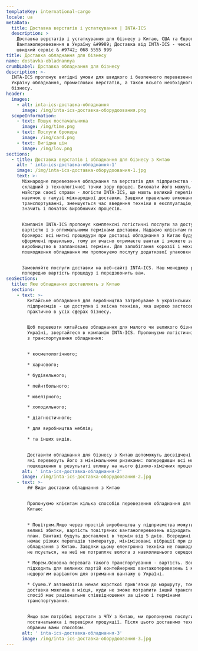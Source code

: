 ```yaml
---
templateKey: international-cargo
locale: ua
metaData:
  title: Доставка верстатів і устаткування | INTA-ICS
  description: >
    Доставка верстатів і устаткування для бізнесу з Китаю, США та Європи &#9989;
    Вантажоперевезення в Україну &#9989; Доставка від INTA-ICS - чесні ціни,
    швидкий сервіс & #9742; 068 5555 999
title: Доставка обладнання для бізнесу
name: dostavka-obladnannya
crumbLabel: Доставка обладнання для бізнесу
description: >-
  INTA-ICS пропонує вигідні умови для швидкого і безпечного перевезення в
  Україну обладнання, промислових верстатів, а також всього необхідного для
  бізнесу.
header:
  images:
    - alt: inta-ics-доставка-обладнання
      image: /img/inta-ics-доставка-оборудоования.png
  scopeInformation:
    - text: Пошук постачальника
      image: /img/time.png
    - text: Послуги брокера
      image: /img/card.png
    - text: Вигідна цін
      image: /img/lov.png
sections:
  - title: Доставка верстатів і обладнання для бізнесу з Китаю
    alt: ' inta-ics-доставка-обладнання-1'
    image: /img/inta-ics-доставка-оборудоования-1.jpg
    text: >-
      Міжнародне перевезення обладнання та верстатів для підприємства - це
      складний з технологічної точки зору процес. Виконати його можуть тільки
      майстри своєї справи - логісти INTA-ICS, що мають великий перелік знань і
      навичок в галузі міжнародної доставки. Завдяки правильно виконаному
      транспортуванні, зменшується час введення техніки в експлуатацію, а
      значить і початок виробничих процесів.


      Компанія INTA-ICS пропонує комплексні логістичні послуги за доступною
      вартістю і з оптимальними термінами доставки. Надаємо клієнтам послуги
      брокера: всі митні процедури при доставці обладнання з Китаю будуть
      оформлені правильно, тому ви вчасно отримаєте вантаж і зможете запускати
      виробництво в заплановані терміни. Для запобігання корозії і механічного
      пошкодження обладнання ми пропонуємо послугу додаткової упаковки товару.


      Замовляйте послуги доставки на веб-сайті INTA-ICS. Наш менеджер розрахує
      попередню вартість процедур і передзвонить вам.
seoSections:
  title: Яке обладнання доставляють з Китаю
  sections:
    - text: >-
        Китайське обладнання для виробництва затребуване в українських
        підприємців - це доступна і якісна техніка, яка широко застосовується
        практично в усіх сферах бізнесу.


        Щоб перевезти китайське обладнання для малого чи великого бізнесу в
        Україні, звертайтеся в компанію INTA-ICS. Пропонуємо логістичні послуги
        з транспортування обладнання:


        * косметологічного;

        * харчового;

        * будівельного;

        * пейнтбольного;

        * ювелірного;

        * холодильного;

        * діагностичного;

        * для виробництва меблів;

        * та інших видів.


        Доставити обладнання для бізнесу з Китаю допоможуть досвідчені логісти,
        які перевезуть його з мінімальними ризиками: попередивши всі можливі
        пошкодження в результаті впливу на нього фізико-хімічних процесів.
      alt: ' inta-ics-доставка-обладнання-2'
      image: /img/inta-ics-доставка-оборудоования-2.jpg
    - text: >-
        ## Види доставки обладнання з Китаю


        Пропонуємо клієнтам кілька способів перевезення обладнання для бізнесу з
        Китаю:


        * Повітрям.Якщо через простій виробництва у підприємства можуть бути
        великі збитки, вартість повітряних вантажоперевезень відходить на другий
        план. Вантажі будуть доставлені в термін від 5 днів. Всередині літака
        немає різких перепадів температур, мінімізовані вібрації при доставці
        обладнання з Китаю. Завдяки цьому електронна техніка не пошкоджується,
        не псується, на неї не потрапляє волога з навколишнього середовища.

        * Морем.Основна перевага такого транспортування - вартість. Вона
        підходить для великих партій контейнерних вантажоперевезень і може стати
        недорогим варіантом для отримання вантажу в Україні.

        * Сушею.У автомобілів немає жорсткої прив'язки до маршруту, тому
        доставка можлива в місця, куди не зможе потрапити інший транспорт. Цей
        спосіб має раціональне співвідношення за ціною і термінами
        транспортування.


        Якщо вам потрібні верстати з ЧПУ з Китаю, ми пропонуємо послуги з пошуку
        постачальника і перевірки продукції. Після цього доставимо техніку
        обраним вами способом.
      alt: ' inta-ics-доставка-обладнання-3'
      image: /img/inta-ics-доставка-оборудоования-3.jpg
---
```

